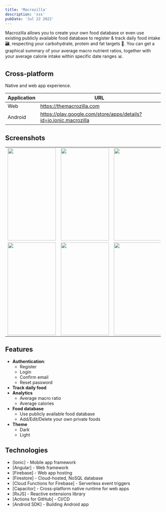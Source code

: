 ```yaml
---
title: 'Macrozilla'
description: 'sss'
pubDate: 'Jul 22 2022'
---
```


Macrozilla allows you to create your own food database or even use existing publicly available food database to register & track daily food intake 🗃️, respecting your carbohydrate, protein and fat targets 🥪. You can get a graphical summary of your average macro nutrient ratios, together with your average calorie intake within specific date ranges 📊.

## Cross-platform

Native and web app experience.

| Application | URL |
| ------ | ------ |
| Web | https://themacrozilla.com |
| Android | https://play.google.com/store/apps/details?id=io.ionic.macrozilla |

## Screenshots

<table>
    <tr>
        <td valign="top"><img src="https://play-lh.googleusercontent.com/oltWux_wlGN1paWT28y9_ao9wxvDOTLACryq3nB0I_HmtNGw0amLcDuwGKxQ53Ka-EDB=w2560-h1440-rw" width="156" height="300"></td>
        <td valign="top"><img src="https://play-lh.googleusercontent.com/eEzANk0CLdqsBSl7QyMvp8xL2zDHc00GxdlueaDbuotBZRxLGO-0Lz5M3MzbBoFB3t9a=w2560-h1440-rw" width="156" height="300"></td>
        <td valign="top"><img src="https://play-lh.googleusercontent.com/8jHKeym-ryehNmHU2WWXZktilzh2Kc15NRhM8FnKaDkVBVjLsRW0qO4UkgjF0ak0u_A=w2560-h1440-rw" width="156" height="300"></td>
        <td valign="top"><img src="https://play-lh.googleusercontent.com/K86DGBU3mBHe0pvCd-UOcBN4HgTMOqPId7wJKRM5vkxVfuue7HoR4Zy8XodqoU5IkAI=w2560-h1440-rw" width="156" height="300"></td>
    </tr>
    <tr>
        <td valign="top"><img src="https://play-lh.googleusercontent.com/ZdNAFXwM7F4aK93pY_GhcAghF0dqXss_0KBwzKHwMlGD6w8S18OJqopB7WfwSC2w2yhC=w2560-h1440-rw" width="156" height="300"></td>
        <td valign="top"><img src="https://play-lh.googleusercontent.com/ijfw2cqihEYIDKrP31FB4hx6DArzdJHsIbnaX4WbH3OeWEG_pEB7gOVwPdVmdhH27U4=w2560-h1440-rw" width="156" height="300"></td>
        <td valign="top"><img src="https://play-lh.googleusercontent.com/wGZeB9-_4emQfz3Nz19TiuRw5husk4tjEFz7Afr5s8XDR_2s_IP995GQTbD-Reo8Xh5V=w2560-h1440-rw" width="156" height="300"></td>
        <td valign="top"><img src="https://play-lh.googleusercontent.com/wLAxEITN0XrCDxihNPw5C2bPRMUdg7zFRSVKs-RUKHmOVI9w8ZMKltqNeEq0yRLydJw=w2560-h1440-rw" width="156" height="300"></td>
    </tr>
</table>

## Features

- __Authentication__:
    - Register
    - Login
    - Confirm email
    - Reset password
- __Track daily food__
- __Analytics__
    - Average macro ratio
    - Average calories
- __Food database__
    - Use publicly available food database
    - Add/Edit/Delete your own private foods
- __Theme__
    - Dark
    - Light

## Technologies

- [Ionic] - Mobile app framework
- [Angular] - Web framework
- [Firebase] - Web app hosting
- [Firestore] - Cloud-hosted, NoSQL database
- [Cloud Functions for Firebase] - Serverless event triggers
- [Capacitor] - Cross-platform native runtime for web apps
- [RxJS] - Reactive extensions library
- [Actions for GitHub] - CI/CD
- [Android SDK] - Building Android app


